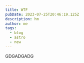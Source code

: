 ```yaml
---
title: WTF
pubDate: 2023-07-25T20:46:19.125Z
description: hm
author: me
tags:
  - blog
  - astro
  - new
---
```

GDGADGADG